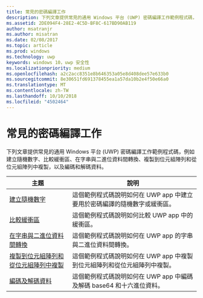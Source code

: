 ```yaml
---
title: 常見的密碼編譯工作
description: 下列文章提供常見的通用 Windows 平台 (UWP) 密碼編譯工作範例程式碼，例如建立隨機數字、比較緩衝區、在字串與二進位資料間轉換、複製到位元組陣列和從位元組陣列中複製，以及編碼和解碼資料。
ms.assetid: 2DE094F4-28E2-4C5D-BF8C-617BD90AB119
author: msatranjr
ms.author: misatran
ms.date: 02/08/2017
ms.topic: article
ms.prod: windows
ms.technology: uwp
keywords: windows 10，uwp 安全性
ms.localizationpriority: medium
ms.openlocfilehash: a2c2acc8351e8b646353a05e8d408dee57e633b0
ms.sourcegitcommit: 8e30651fd691378455ea1a57da10b2e4f50e66a0
ms.translationtype: MT
ms.contentlocale: zh-TW
ms.lasthandoff: 10/10/2018
ms.locfileid: "4502464"
---
```

# <a name="common-cryptography-tasks"></a>常見的密碼編譯工作

下列文章提供常見的通用 Windows 平台 (UWP) 密碼編譯工作範例程式碼，例如建立隨機數字、比較緩衝區、在字串與二進位資料間轉換、複製到位元組陣列和從位元組陣列中複製，以及編碼和解碼資料。

| 主題                                                                                 | 說明                                                                                            |
|---------------------------------------------------------------------------------------|--------------------------------------------------------------------------------------------------------|
| [建立隨機數字](create-random-numbers.md)                                     | 這個範例程式碼說明如何在 UWP app 中建立要用於密碼編譯的隨機數字或緩衝區。 |
| [比較緩衝區](compare-buffers.md)                                                 | 這個範例程式碼說明如何比較 UWP app 中的緩衝區。                                          |
| [在字串與二進位資料間轉換](convert-between-strings-and-binary-data.md) | 這個範例程式碼說明如何在 UWP app 的字串與二進位資料間轉換。                  |
| [複製到位元組陣列和從位元組陣列中複製](copy-to-and-from-byte-arrays.md)                       | 這個範例程式碼說明如何在 UWP app 中複製到位元組陣列和從位元組陣列中複製。                             |
| [編碼及解碼資料](encode-and-decode-data.md)                                   | 這個範例程式碼說明如何在 UWP app 中編碼及解碼 base64 和十六進位資料。            |


